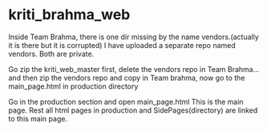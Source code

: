# kriti_brahma_web

Inside Team Brahma, there is one dir missing by the name vendors.(actually it is there but it is corrupted)
I have uploaded a separate repo named vendors.
Both are private.

Go zip the kriti_web_master first, delete the vendors repo in Team Brahma... and then zip the vendors repo and copy in Team brahma, now go to the main_page.html in production directory

Go in the production section and open main_page.html
This is the main page.
Rest all html pages in production and SidePages(directory) are linked to this main page.
